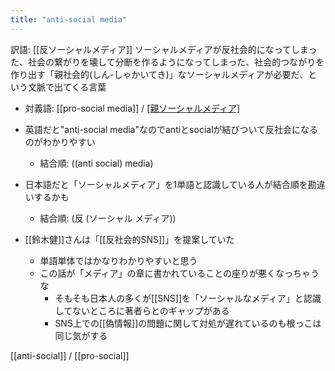```yaml
---
title: "anti-social media"
---
```


訳語: [[反ソーシャルメディア]]
ソーシャルメディアが反社会的になってしまった、社会の繋がりを壊して分断を作るようになってしまった、社会的つながりを作り出す「親社会的(しん-しゃかいてき)」なソーシャルメディアが必要だ、という文脈で出てくる言葉
- 対義語: [[pro-social media]] / [[親ソーシャルメディア]](しん-)

- 英語だと"anti-social media"なのでantiとsocialが結びついて反社会になるのがわかりやすい
    - 結合順: ((anti social) media)
- 日本語だと「ソーシャルメディア」を1単語と認識している人が結合順を勘違いするかも
    - 結合順: (反 (ソーシャル メディア))
- [[鈴木健]]さんは「[[反社会的SNS]]」を提案していた
    - 単語単体ではかなりわかりやすいと思う
    - この話が「メディア」の章に書かれていることの座りが悪くなっちゃうな
        - そもそも日本人の多くが[[SNS]]を「ソーシャルなメディア」と認識してないところに著者らとのギャップがある
        - SNS上での[[偽情報]]の問題に関して対処が遅れているのも根っこは同じ気がする

[[anti-social]] / [[pro-social]]
